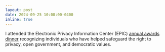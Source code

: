 ```yaml
---
layout: post
date: 2024-09-25 10:00:00-0400
inline: true
---
```


I attended the Electronic Privacy Information Center (EPIC) [annual awards dinner](https://epic.org/2024-awards/) recognizing individuals who have helped safeguard the right to privacy, open government, and democratic values.